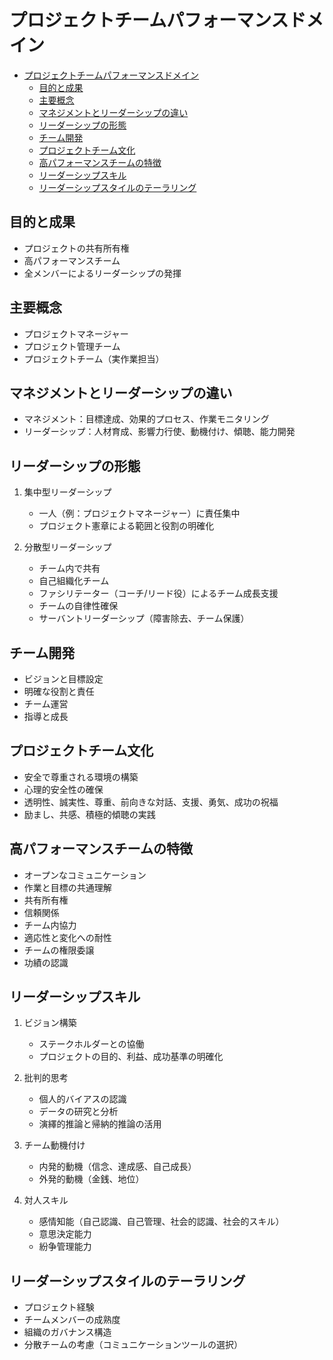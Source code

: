 # プロジェクトチームパフォーマンスドメイン

- [プロジェクトチームパフォーマンスドメイン](#プロジェクトチームパフォーマンスドメイン)
  - [目的と成果](#目的と成果)
  - [主要概念](#主要概念)
  - [マネジメントとリーダーシップの違い](#マネジメントとリーダーシップの違い)
  - [リーダーシップの形態](#リーダーシップの形態)
  - [チーム開発](#チーム開発)
  - [プロジェクトチーム文化](#プロジェクトチーム文化)
  - [高パフォーマンスチームの特徴](#高パフォーマンスチームの特徴)
  - [リーダーシップスキル](#リーダーシップスキル)
  - [リーダーシップスタイルのテーラリング](#リーダーシップスタイルのテーラリング)

## 目的と成果

- プロジェクトの共有所有権
- 高パフォーマンスチーム
- 全メンバーによるリーダーシップの発揮

## 主要概念

- プロジェクトマネージャー
- プロジェクト管理チーム
- プロジェクトチーム（実作業担当）

## マネジメントとリーダーシップの違い

- マネジメント：目標達成、効果的プロセス、作業モニタリング
- リーダーシップ：人材育成、影響力行使、動機付け、傾聴、能力開発

## リーダーシップの形態

1. 集中型リーダーシップ

   - 一人（例：プロジェクトマネージャー）に責任集中
   - プロジェクト憲章による範囲と役割の明確化

2. 分散型リーダーシップ
   - チーム内で共有
   - 自己組織化チーム
   - ファシリテーター（コーチ/リード役）によるチーム成長支援
   - チームの自律性確保
   - サーバントリーダーシップ（障害除去、チーム保護）

## チーム開発

- ビジョンと目標設定
- 明確な役割と責任
- チーム運営
- 指導と成長

## プロジェクトチーム文化

- 安全で尊重される環境の構築
- 心理的安全性の確保
- 透明性、誠実性、尊重、前向きな対話、支援、勇気、成功の祝福
- 励まし、共感、積極的傾聴の実践

## 高パフォーマンスチームの特徴

- オープンなコミュニケーション
- 作業と目標の共通理解
- 共有所有権
- 信頼関係
- チーム内協力
- 適応性と変化への耐性
- チームの権限委譲
- 功績の認識

## リーダーシップスキル

1. ビジョン構築

   - ステークホルダーとの協働
   - プロジェクトの目的、利益、成功基準の明確化

2. 批判的思考

   - 個人的バイアスの認識
   - データの研究と分析
   - 演繹的推論と帰納的推論の活用

3. チーム動機付け

   - 内発的動機（信念、達成感、自己成長）
   - 外発的動機（金銭、地位）

4. 対人スキル
   - 感情知能（自己認識、自己管理、社会的認識、社会的スキル）
   - 意思決定能力
   - 紛争管理能力

## リーダーシップスタイルのテーラリング

- プロジェクト経験
- チームメンバーの成熟度
- 組織のガバナンス構造
- 分散チームの考慮（コミュニケーションツールの選択）
